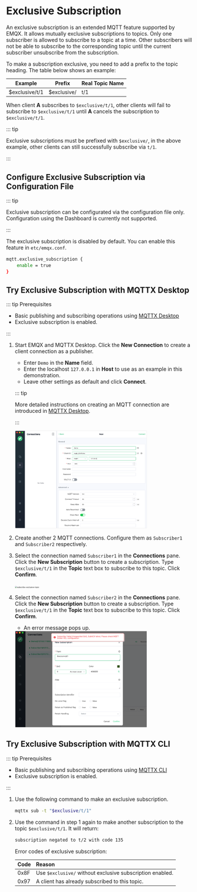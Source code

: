 # Exclusive Subscription

An exclusive subscription is an extended MQTT feature supported by EMQX. It allows mutually exclusive subscriptions to topics. Only one subscriber is allowed to subscribe to a topic at a time. Other subscribers will not be able to subscribe to the corresponding topic until the current subscriber unsubscribe from the subscription.

To make a subscription exclusive, you need to add a prefix to the topic heading. The table below shows an example:

| Example | Prefix | Real Topic Name |
| --------------- | ----------- | ------------ |
| $exclusive/t/1 | $exclusive/ | t/1 |

When client **A** subscribes to `$exclusive/t/1`, other clients will fail to subscribe to `$exclusive/t/1` until **A** cancels the subscription to `$exclusive/t/1`.

::: tip

Exclusive subscriptions must be prefixed with `$exclusive/`, in the above example, other clients can still successfully subscribe via `t/1`.

:::

## Configure Exclusive Subscription via Configuration File

::: tip 

Exclusive subscription can be configurated via the configuration file only. Configuration using the Dashboard is currently not supported.

:::

The exclusive subscription is disabled by default. You can enable this feature in `etc/emqx.conf`.

```bash
mqtt.exclusive_subscription {
    enable = true
}
```

## Try Exclusive Subscription with MQTTX Desktop

::: tip Prerequisites

- Basic publishing and subscribing operations using [MQTTX Desktop](./publish-and-subscribe.md#mqttx-desktop)
- Exclusive subscription is enabled.

:::

1. Start EMQX and MQTTX Desktop. Click the **New Connection** to create a client connection as a publisher.

   - Enter `Demo` in the **Name** field.
   - Enter the localhost `127.0.0.1` in **Host** to use as an example in this demonstration.
   - Leave other settings as default and click **Connect**.

   ::: tip

   More detailed instructions on creating an MQTT connection are introduced in [MQTTX Desktop](./publish-and-subscribe.md#mqttx-desktop).

   :::

   <img src="./assets/Configure-new-connection-general.png" alt="Configure-new-connection-general" style="zoom:35%;" />

2. Create another 2 MQTT connections. Configure them as `Subscriber1` and `Subscriber2` respectively.

3. Select the connection named `Subscriber1` in the **Connections** pane. Click the **New Subscription** button to create a subscription.  Type `$exclusive/t/1` in the **Topic** text box to subscribe to this topic. Click **Confirm**.

   <img src="./assets/subscribe-exclusive-topic.png" alt="subscribe-exclusive-topic" style="zoom:35%;" />

4. Select the connection named `Subscriber2` in the **Connections** pane. Click the **New Subscription** button to create a subscription.  Type `$exclusive/t/1` in the **Topic** text box to subscribe to this topic. Click **Confirm**.

   - An error message pops up.

   <img src="./assets/fail-to-exclusive-subscription.png" alt="fail-to-exclusive-subscription" style="zoom:35%;" />

## Try Exclusive Subscription with MQTTX CLI

::: tip Prerequisites

- Basic publishing and subscribing operations using [MQTTX CLI](./publish-and-subscribe.md#mqttx-cli)
- Exclusive subscription is enabled.

:::

1. Use the following command to make an exclusive subscription.

   ```bash
   mqttx sub -t "$exclusive/t/1"
   ```

2. Use the command in step 1 again to make another subscription to the topic `$exclusive/t/1`. It will return:

   ```bash
   subscription negated to t/2 with code 135
   ```

   Error codes of exclusive subscription:

   | Code | Reason                                                    |
   | ---- | --------------------------------------------------------- |
   | 0x8F | Use `$exclusive/` without exclusive subscription enabled. |
   | 0x97 | A client has already subscribed to this topic.            |


